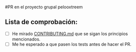 #PR en el proyecto grupal pelooxtreem

## Lista de comprobación:
* [ ] He mirado [CONTRIBUTING.md](https://github.com/JJ/pelooxtreem/CONTRIBUTING.md) que se sigan los principios mencionados.
* [ ] Me he esperado a que pasen los tests antes de hacer el PR.
